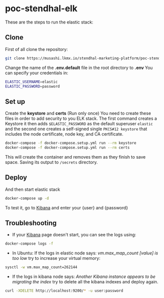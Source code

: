 # poc-stendhal-elk

These are the steps to run the elastic stack:

## Clone
First of all clone the repository:

```bash
git clone https://musashi.lkmx.io/stendhal-marketing-platform/poc-stendhal-elk
```
Change the name of the **.env.default** file in the root directory to **.env**
You can specify your credentials in:

```bash
ELASTIC_USERNAME=elastic
ELASTIC_PASSWORD=password
```

## Set up
Create the **keystore** and **certs** (Run only once) 
You need to create these  files in order to add security to you ELK stack. The first command creates a Keystore it then adds `$ELASTIC_PASSWORD` as the default superuser `elastic` and the second one creates a self-signed single `PKCS#12 keystore` that includes the node certificate, node key, and CA certificate.

```bash
docker-compose -f docker-compose.setup.yml run --rm keystore
docker-compose -f docker-compose.setup.yml run --rm certs
```
This will create the container and removes them as they finish to save space. Saving its output to `/secrets` directory.


## Deploy
And then start elastic stack
```bash
docker-compose up -d
```
To test it, go to [Kibana](localhost:5601) and enter your {user} and {password}

## Troubleshooting


* If your [Kibana](localhost:5601) page doesn't start, you can see the logs using:
```bash
docker-compose logs -f
```

* In Ubuntu: If the logs in elastic node says: *vm.max_map_count [value] is too low* try to increase your virtual memory:
```bash
sysctl -w vm.max_map_count=262144
```

* If the logs in kibana node says: *Another Kibana instance appears to be migrating the index* try to delete all the kibana indexes and deploy again.
```bash
curl -XDELETE http://localhost:9200/* -u user:password
```
